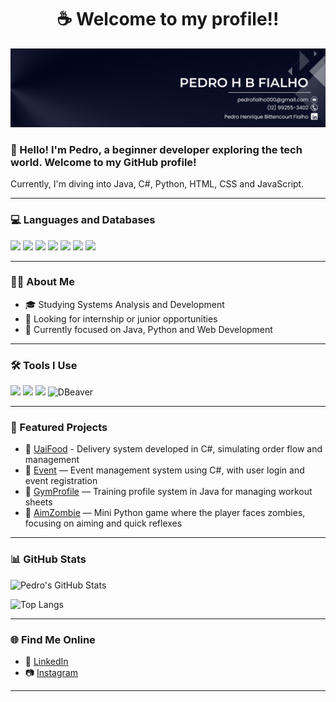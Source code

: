 <h1 align="center">☕ Welcome to my profile!!</h1>

<p align="center">
  <img src="https://github.com/PedroFialhoo/PedroFialhoo/blob/main/Black%20and%20White%20Simple%20Art%20Director%20LinkedIn%20Banner%20(1).png" alt="welcome banner" />
</p>

### 👋 Hello! I'm Pedro, a beginner developer exploring the tech world. Welcome to my GitHub profile!

Currently, I'm diving into Java, C#, Python, HTML, CSS and JavaScript.

---

### 💻 Languages and Databases 

<p align="left">
  <img src="https://cdn.jsdelivr.net/gh/devicons/devicon/icons/java/java-original.svg" width="40" />
  <img src="https://cdn.jsdelivr.net/gh/devicons/devicon/icons/csharp/csharp-original.svg" width="40" />
  <img src="https://cdn.jsdelivr.net/gh/devicons/devicon/icons/python/python-original.svg" width="40" />
  <img src="https://cdn.jsdelivr.net/gh/devicons/devicon/icons/html5/html5-original.svg" width="40" />
  <img src="https://cdn.jsdelivr.net/gh/devicons/devicon/icons/css3/css3-original.svg" width="40" />
  <img src="https://cdn.jsdelivr.net/gh/devicons/devicon/icons/javascript/javascript-original.svg" width="40" />
  <img src="https://upload.wikimedia.org/wikipedia/commons/b/b5/DBeaver_logo.svg" width="40" />
</p>

---

### 🧑‍💻 About Me

- 🎓 Studying Systems Analysis and Development  
- 🚀 Looking for internship or junior opportunities  
- 🎯 Currently focused on Java, Python and Web Development  

---

### 🛠️ Tools I Use

<p align="left">
  <img src="https://cdn.jsdelivr.net/gh/devicons/devicon/icons/vscode/vscode-original.svg" width="40" />
  <img src="https://cdn.jsdelivr.net/gh/devicons/devicon/icons/visualstudio/visualstudio-plain.svg" width="40" />
  <img src="https://cdn.jsdelivr.net/gh/devicons/devicon/icons/git/git-original.svg" width="40" />
  <img src="https://techicons.dev/icons/dbeaver" alt="DBeaver" width="40" />
</p>

---

### 🚀 Featured Projects

- 🥙 [UaiFood](https://github.com/PedroFialhoo/UaiFood) - Delivery system developed in C#, simulating order flow and management  
- 📸 [Event](https://github.com/PedroFialhoo/Event) — Event management system using C#, with user login and event registration
- 💪 [GymProfile](https://github.com/PedroFialhoo/GymProfile) — Training profile system in Java for managing workout sheets
- 🧟 [AimZombie](https://github.com/PedroFialhoo/AimZombie) — Mini Python game where the player faces zombies, focusing on aiming and quick reflexes

---

### 📊 GitHub Stats

![Pedro's GitHub Stats](https://github-readme-stats.vercel.app/api?username=PedroFialhoo&show_icons=true&theme=radical)

![Top Langs](https://github-readme-stats.vercel.app/api/top-langs/?username=PedroFialhoo&layout=compact&theme=radical)

---

### 🌐 Find Me Online

- 💼 [LinkedIn](https://www.linkedin.com/in/pedro-henrique-bittencourt-fialho-2024142b5/)
- 📷 [Instagram](https://www.instagram.com/_pedro_henriquex/)

---

